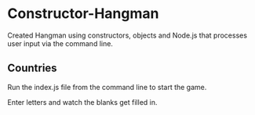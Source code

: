 # Constructor-Hangman

Created Hangman using constructors, objects and Node.js that processes user input via the command line.

## Countries

Run the index.js file from the command line to start the game.

Enter letters and watch the blanks get filled in.



